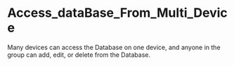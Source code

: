 # Access_dataBase_From_Multi_Device
Many devices can access the Database on one device, and anyone in the group can add, edit, or delete from the Database.
